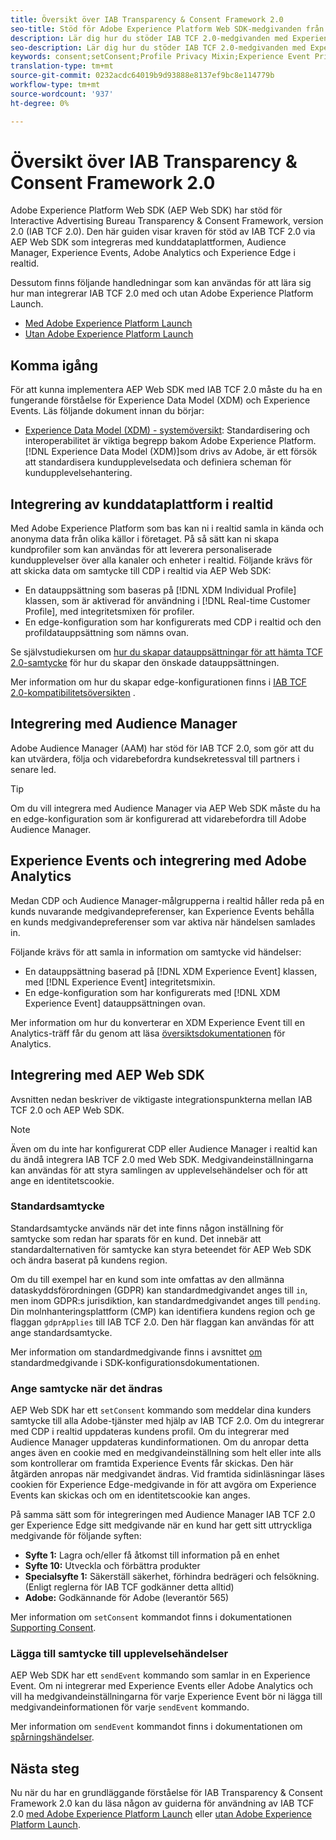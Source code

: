 ```yaml
---
title: Översikt över IAB Transparency & Consent Framework 2.0
seo-title: Stöd för Adobe Experience Platform Web SDK-medgivanden från Interactive Advertising Bureau Transparency & Consent Framework 2.0
description: Lär dig hur du stöder IAB TCF 2.0-medgivanden med Experience Platform Web SDK
seo-description: Lär dig hur du stöder IAB TCF 2.0-medgivanden med Experience Platform Web SDK
keywords: consent;setConsent;Profile Privacy Mixin;Experience Event Privacy Mixin;Privacy Mixin;IAB TCF 2.0;Real-time CDP;Real-time Customer Data Profile
translation-type: tm+mt
source-git-commit: 0232acdc64019b9d93888e8137ef9bc8e114779b
workflow-type: tm+mt
source-wordcount: '937'
ht-degree: 0%

---
```



# Översikt över IAB Transparency &amp; Consent Framework 2.0

Adobe Experience Platform Web SDK (AEP Web SDK) har stöd för Interactive Advertising Bureau Transparency &amp; Consent Framework, version 2.0 (IAB TCF 2.0). Den här guiden visar kraven för stöd av IAB TCF 2.0 via AEP Web SDK som integreras med kunddataplattformen, Audience Manager, Experience Events, Adobe Analytics och Experience Edge i realtid.

Dessutom finns följande handledningar som kan användas för att lära sig hur man integrerar IAB TCF 2.0 med och utan Adobe Experience Platform Launch.

- [Med Adobe Experience Platform Launch](./with-launch.md)
- [Utan Adobe Experience Platform Launch](./without-launch.md)

## Komma igång

För att kunna implementera AEP Web SDK med IAB TCF 2.0 måste du ha en fungerande förståelse för Experience Data Model (XDM) och Experience Events. Läs följande dokument innan du börjar:

- [Experience Data Model (XDM) - systemöversikt](../../../xdm/home.md): Standardisering och interoperabilitet är viktiga begrepp bakom Adobe Experience Platform. [!DNL Experience Data Model (XDM)]som drivs av Adobe, är ett försök att standardisera kundupplevelsedata och definiera scheman för kundupplevelsehantering.

## Integrering av kunddataplattform i realtid

Med Adobe Experience Platform som bas kan ni i realtid samla in kända och anonyma data från olika källor i företaget. På så sätt kan ni skapa kundprofiler som kan användas för att leverera personaliserade kundupplevelser över alla kanaler och enheter i realtid. Följande krävs för att skicka data om samtycke till CDP i realtid via AEP Web SDK:

- En datauppsättning som baseras på [!DNL XDM Individual Profile] klassen, som är aktiverad för användning i [!DNL Real-time Customer Profile], med integritetsmixen för profiler.
- En edge-konfiguration som har konfigurerats med CDP i realtid och den profildatauppsättning som nämns ovan.

Se självstudiekursen om [hur du skapar datauppsättningar för att hämta TCF 2.0-samtycke](../../../rtcdp/privacy/iab/dataset-preparation.md) för hur du skapar den önskade datauppsättningen.

Mer information om hur du skapar edge-konfigurationen finns i [IAB TCF 2.0-kompatibilitetsöversikten](../../../rtcdp/privacy/privacy-overview.md) .

## Integrering med Audience Manager

Adobe Audience Manager (AAM) har stöd för IAB TCF 2.0, som gör att du kan utvärdera, följa och vidarebefordra kundsekretessval till partners i senare led. <!--For more information, read the documentation on [Sending Data to Audience Manager](../audience-manager/audience-manager-overview.md).-->

>[!TIP]
>
>Om du vill integrera med Audience Manager via AEP Web SDK måste du ha en edge-konfiguration som är konfigurerad att vidarebefordra till Adobe Audience Manager.

## Experience Events och integrering med Adobe Analytics

Medan CDP och Audience Manager-målgrupperna i realtid håller reda på en kunds nuvarande medgivandepreferenser, kan Experience Events behålla en kunds medgivandepreferenser som var aktiva när händelsen samlades in.

Följande krävs för att samla in information om samtycke vid händelser:

- En datauppsättning baserad på [!DNL XDM Experience Event] klassen, med [!DNL Experience Event] integritetsmixin.
- En edge-konfiguration som har konfigurerats med [!DNL XDM Experience Event] datauppsättningen ovan.

Mer information om hur du konverterar en XDM Experience Event till en Analytics-träff får du genom att läsa [översiktsdokumentationen](../../data-collection/adobe-analytics/analytics-overview.md) för Analytics.

## Integrering med AEP Web SDK

Avsnitten nedan beskriver de viktigaste integrationspunkterna mellan IAB TCF 2.0 och AEP Web SDK.

>[!NOTE]
>
>Även om du inte har konfigurerat CDP eller Audience Manager i realtid kan du ändå integrera IAB TCF 2.0 med Web SDK. Medgivandeinställningarna kan användas för att styra samlingen av upplevelsehändelser och för att ange en identitetscookie.

### Standardsamtycke

Standardsamtycke används när det inte finns någon inställning för samtycke som redan har sparats för en kund. Det innebär att standardalternativen för samtycke kan styra beteendet för AEP Web SDK och ändra baserat på kundens region.

Om du till exempel har en kund som inte omfattas av den allmänna dataskyddsförordningen (GDPR) kan standardmedgivandet anges till `in`, men inom GDPR:s jurisdiktion, kan standardmedgivandet anges till `pending`. Din molnhanteringsplattform (CMP) kan identifiera kundens region och ge flaggan `gdprApplies` till IAB TCF 2.0. Den här flaggan kan användas för att ange standardsamtycke.

Mer information om standardmedgivande finns i avsnittet [om](../../fundamentals/configuring-the-sdk.md#default-consent) standardmedgivande i SDK-konfigurationsdokumentationen.

### Ange samtycke när det ändras

AEP Web SDK har ett `setConsent` kommando som meddelar dina kunders samtycke till alla Adobe-tjänster med hjälp av IAB TCF 2.0. Om du integrerar med CDP i realtid uppdateras kundens profil. Om du integrerar med Audience Manager uppdateras kundinformationen. Om du anropar detta anges även en cookie med en medgivandeinställning som helt eller inte alls som kontrollerar om framtida Experience Events får skickas. Den här åtgärden anropas när medgivandet ändras. Vid framtida sidinläsningar läses cookien för Experience Edge-medgivande in för att avgöra om Experience Events kan skickas och om en identitetscookie kan anges.

På samma sätt som för integreringen med Audience Manager IAB TCF 2.0 ger Experience Edge sitt medgivande när en kund har gett sitt uttryckliga medgivande för följande syften:

- **Syfte 1:** Lagra och/eller få åtkomst till information på en enhet
- **Syfte 10:** Utveckla och förbättra produkter
- **Specialsyfte 1:** Säkerställ säkerhet, förhindra bedrägeri och felsökning. (Enligt reglerna för IAB TCF godkänner detta alltid)
- **Adobe:** Godkännande för Adobe (leverantör 565)

Mer information om `setConsent` kommandot finns i dokumentationen [Supporting Consent](../../consent/supporting-consent.md).

### Lägga till samtycke till upplevelsehändelser

AEP Web SDK har ett `sendEvent` kommando som samlar in en Experience Event. Om ni integrerar med Experience Events eller Adobe Analytics och vill ha medgivandeinställningarna för varje Experience Event bör ni lägga till medgivandeinformationen för varje `sendEvent` kommando.

Mer information om `sendEvent` kommandot finns i dokumentationen om [spårningshändelser](../../fundamentals/tracking-events.md).

## Nästa steg

Nu när du har en grundläggande förståelse för IAB Transparency &amp; Consent Framework 2.0 kan du läsa någon av guiderna för användning av IAB TCF 2.0 [med Adobe Experience Platform Launch](./with-launch.md) eller [utan Adobe Experience Platform Launch](./without-launch.md).
